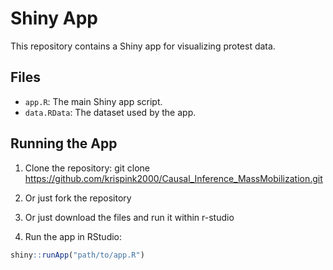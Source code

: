 # Shiny App
This repository contains a Shiny app for visualizing protest data.

## Files
- `app.R`: The main Shiny app script.
- `data.RData`: The dataset used by the app.

## Running the App
1. Clone the repository: git clone  https://github.com/krispink2000/Causal_Inference_MassMobilization.git
2. Or just fork the repository
3. Or just download the files and run it within r-studio

4. Run the app in RStudio:
```R
shiny::runApp("path/to/app.R")
